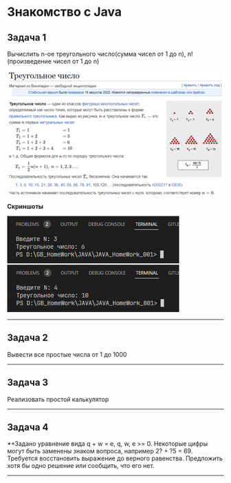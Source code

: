 # Знакомство с Java

## Задача 1

Вычислить n-ое треугольного число(сумма чисел от 1 до n), n! (произведение чисел от 1 до n)

!["Скрин 1"](/ScreenShots/task_001_01.png "Screen 1")

**Скриншоты**

!["Скрин 2"](/ScreenShots/task_001_02.png "Screen 2")
!["Скрин 3"](/ScreenShots/task_001_03.png "Screen 3")


---

## Задача 2

Вывести все простые числа от 1 до 1000

---

## Задача 3

Реализовать простой калькулятор

---

## Задача 4

*+Задано уравнение вида q + w = e, q, w, e >= 0. Некоторые цифры могут быть заменены знаком вопроса, например 2? + ?5 = 69. Требуется восстановить выражение до верного равенства. Предложить хотя бы одно решение или сообщить, что его нет.

---